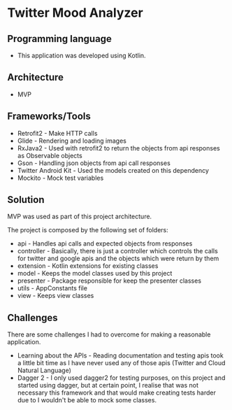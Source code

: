 # Twitter Mood Analyzer

## Programming language
* This application was developed using Kotlin.

## Architecture
* MVP

## Frameworks/Tools
* Retrofit2 - Make HTTP calls
* Glide - Rendering and loading images
* RxJava2 - Used with retrofit2 to return the objects from api responses as Observable objects
* Gson - Handling json objects from api call responses
* Twitter Android Kit - Used the models created on this dependency
* Mockito - Mock test variables

## Solution

MVP was used as part of this project architecture. 

The project is composed by the following set of folders:
* api - Handles api calls and expected objects from responses
* controller - Basically, there is just a controller which controls the calls for twitter and google apis and the objects which were return by them
* extension - Kotlin extensions for existing classes
* model - Keeps the model classes used by this project
* presenter - Package responsible for keep the presenter classes
* utils - AppConstants file
* view - Keeps view classes

## Challenges

There are some challenges I had to overcome for making a reasonable application.
* Learning about the APIs - Reading documentation and testing apis took a little bit time as I have never used any of those apis (Twitter and Cloud Natural Language)
* Dagger 2 - I only used dagger2 for testing purposes, on this project and started using dagger, but at certain point, I realise that was not necessary this framework and that would make creating tests harder due to I wouldn't be able to mock some classes.
